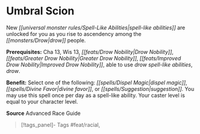 ﻿---
cssclass: [feats]

---
# Umbral Scion

New _[[universal monster rules/Spell-Like Abilities|spell-like abilities]]_ are unlocked for you as you rise to ascendency among the _[[monsters/Drow|drow]]_ people.

**Prerequisites:** Cha 13, Wis 13, _[[feats/Drow Nobility|Drow Nobility]]_, _[[feats/Greater _Drow_ Nobility|Greater _Drow_ Nobility]]_, _[[feats/Improved _Drow_ Nobility|Improved _Drow_ Nobility]]_, able to use _drow_ _spell-like abilities_, _drow_.

**Benefit:** Select one of the following: _[[spells/Dispel Magic|dispel magic]]_, _[[spells/Divine Favor|divine favor]]_, or _[[spells/Suggestion|suggestion]]_. You may use this spell once per day as a spell-like ability. Your caster level is equal to your character level.

**Source** Advanced Race Guide
>[!tags_panel]- Tags
> #feat/racial, 